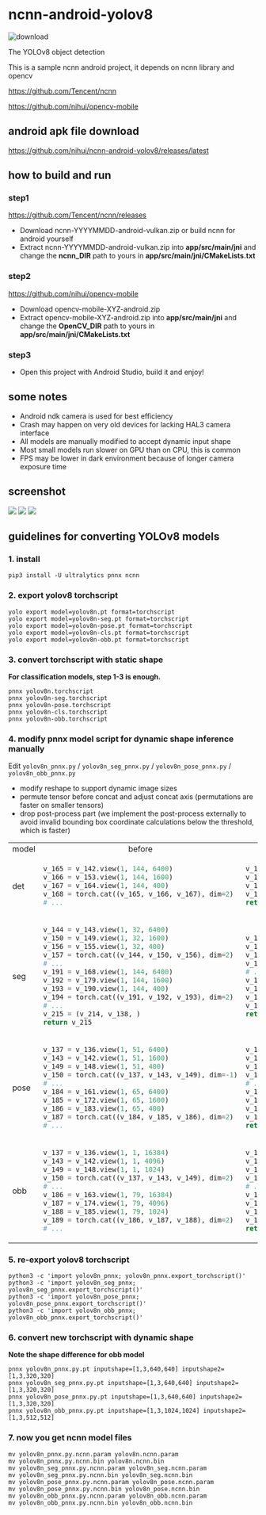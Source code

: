 # ncnn-android-yolov8

![download](https://img.shields.io/github/downloads/nihui/ncnn-android-yolov8/total.svg?style=for-the-badge)

The YOLOv8 object detection

This is a sample ncnn android project, it depends on ncnn library and opencv

https://github.com/Tencent/ncnn

https://github.com/nihui/opencv-mobile

## android apk file download
https://github.com/nihui/ncnn-android-yolov8/releases/latest

## how to build and run
### step1
https://github.com/Tencent/ncnn/releases

* Download ncnn-YYYYMMDD-android-vulkan.zip or build ncnn for android yourself
* Extract ncnn-YYYYMMDD-android-vulkan.zip into **app/src/main/jni** and change the **ncnn_DIR** path to yours in **app/src/main/jni/CMakeLists.txt**

### step2
https://github.com/nihui/opencv-mobile

* Download opencv-mobile-XYZ-android.zip
* Extract opencv-mobile-XYZ-android.zip into **app/src/main/jni** and change the **OpenCV_DIR** path to yours in **app/src/main/jni/CMakeLists.txt**

### step3
* Open this project with Android Studio, build it and enjoy!

## some notes
* Android ndk camera is used for best efficiency
* Crash may happen on very old devices for lacking HAL3 camera interface
* All models are manually modified to accept dynamic input shape
* Most small models run slower on GPU than on CPU, this is common
* FPS may be lower in dark environment because of longer camera exposure time

## screenshot
![](screenshot0.jpg)
![](screenshot1.jpg)
![](screenshot2.jpg)

## guidelines for converting YOLOv8 models

### 1. install

```shell
pip3 install -U ultralytics pnnx ncnn
```

### 2. export yolov8 torchscript

```shell
yolo export model=yolov8n.pt format=torchscript
yolo export model=yolov8n-seg.pt format=torchscript
yolo export model=yolov8n-pose.pt format=torchscript
yolo export model=yolov8n-cls.pt format=torchscript
yolo export model=yolov8n-obb.pt format=torchscript
```

### 3. convert torchscript with static shape

**For classification models, step 1-3 is enough.**

```shell
pnnx yolov8n.torchscript
pnnx yolov8n-seg.torchscript
pnnx yolov8n-pose.torchscript
pnnx yolov8n-cls.torchscript
pnnx yolov8n-obb.torchscript
```

### 4. modify pnnx model script for dynamic shape inference manually

Edit `yolov8n_pnnx.py` / `yolov8n_seg_pnnx.py` / `yolov8n_pose_pnnx.py` / `yolov8n_obb_pnnx.py`

- modify reshape to support dynamic image sizes
- permute tensor before concat and adjust concat axis (permutations are faster on smaller tensors)
- drop post-process part (we implement the post-process externally to avoid invalid bounding box coordinate calculations below the threshold, which is faster)

<table>
<tr align="center"><td>model</td><td>before</td><td>after</td></tr>
<tr>
<td>det</td>
<td>

```python
v_165 = v_142.view(1, 144, 6400)
v_166 = v_153.view(1, 144, 1600)
v_167 = v_164.view(1, 144, 400)
v_168 = torch.cat((v_165, v_166, v_167), dim=2)
# ...
```
</td>
<td>

```python
v_165 = v_142.view(1, 144, -1).transpose(1, 2)
v_166 = v_153.view(1, 144, -1).transpose(1, 2)
v_167 = v_164.view(1, 144, -1).transpose(1, 2)
v_168 = torch.cat((v_165, v_166, v_167), dim=1)
return v_168
```
</td>
</tr>
<tr>
<td>seg</td>
<td>

```python
v_144 = v_143.view(1, 32, 6400)
v_150 = v_149.view(1, 32, 1600)
v_156 = v_155.view(1, 32, 400)
v_157 = torch.cat((v_144, v_150, v_156), dim=2)
# ...
v_191 = v_168.view(1, 144, 6400)
v_192 = v_179.view(1, 144, 1600)
v_193 = v_190.view(1, 144, 400)
v_194 = torch.cat((v_191, v_192, v_193), dim=2)
# ...
v_215 = (v_214, v_138, )
return v_215
```
</td>
<td>

```python
v_144 = v_143.view(1, 32, -1).transpose(1, 2)
v_150 = v_149.view(1, 32, -1).transpose(1, 2)
v_156 = v_155.view(1, 32, -1).transpose(1, 2)
v_157 = torch.cat((v_144, v_150, v_156), dim=1)
# ...
v_191 = v_168.view(1, 144, -1).transpose(1, 2)
v_192 = v_179.view(1, 144, -1).transpose(1, 2)
v_193 = v_190.view(1, 144, -1).transpose(1, 2)
v_194 = torch.cat((v_191, v_192, v_193), dim=1)
return v_194, v_157, v_138
```
</td>
</tr>
<tr>
<td>pose</td>
<td>

```python
v_137 = v_136.view(1, 51, 6400)
v_143 = v_142.view(1, 51, 1600)
v_149 = v_148.view(1, 51, 400)
v_150 = torch.cat((v_137, v_143, v_149), dim=-1)
# ...
v_184 = v_161.view(1, 65, 6400)
v_185 = v_172.view(1, 65, 1600)
v_186 = v_183.view(1, 65, 400)
v_187 = torch.cat((v_184, v_185, v_186), dim=2)
# ...
```
</td>
<td>

```python
v_137 = v_136.view(1, 51, -1).transpose(1, 2)
v_143 = v_142.view(1, 51, -1).transpose(1, 2)
v_149 = v_148.view(1, 51, -1).transpose(1, 2)
v_150 = torch.cat((v_137, v_143, v_149), dim=1)
# ...
v_184 = v_161.view(1, 65, -1).transpose(1, 2)
v_185 = v_172.view(1, 65, -1).transpose(1, 2)
v_186 = v_183.view(1, 65, -1).transpose(1, 2)
v_187 = torch.cat((v_184, v_185, v_186), dim=1)
return v_187, v_150
```
</td>
</tr>
<tr>
<td>obb</td>
<td>

```python
v_137 = v_136.view(1, 1, 16384)
v_143 = v_142.view(1, 1, 4096)
v_149 = v_148.view(1, 1, 1024)
v_150 = torch.cat((v_137, v_143, v_149), dim=2)
# ...
v_186 = v_163.view(1, 79, 16384)
v_187 = v_174.view(1, 79, 4096)
v_188 = v_185.view(1, 79, 1024)
v_189 = torch.cat((v_186, v_187, v_188), dim=2)
# ...
```
</td>
<td>

```python
v_137 = v_136.view(1, 1, -1).transpose(1, 2)
v_143 = v_142.view(1, 1, -1).transpose(1, 2)
v_149 = v_148.view(1, 1, -1).transpose(1, 2)
v_150 = torch.cat((v_137, v_143, v_149), dim=1)
# ...
v_186 = v_163.view(1, 79, -1).transpose(1, 2)
v_187 = v_174.view(1, 79, -1).transpose(1, 2)
v_188 = v_185.view(1, 79, -1).transpose(1, 2)
v_189 = torch.cat((v_186, v_187, v_188), dim=1)
return v_189, v_150
```
</td>
</tr>
</table>

### 5. re-export yolov8 torchscript

```shell
python3 -c 'import yolov8n_pnnx; yolov8n_pnnx.export_torchscript()'
python3 -c 'import yolov8n_seg_pnnx; yolov8n_seg_pnnx.export_torchscript()'
python3 -c 'import yolov8n_pose_pnnx; yolov8n_pose_pnnx.export_torchscript()'
python3 -c 'import yolov8n_obb_pnnx; yolov8n_obb_pnnx.export_torchscript()'
```

### 6. convert new torchscript with dynamic shape

**Note the shape difference for obb model**

```shell
pnnx yolov8n_pnnx.py.pt inputshape=[1,3,640,640] inputshape2=[1,3,320,320]
pnnx yolov8n_seg_pnnx.py.pt inputshape=[1,3,640,640] inputshape2=[1,3,320,320]
pnnx yolov8n_pose_pnnx.py.pt inputshape=[1,3,640,640] inputshape2=[1,3,320,320]
pnnx yolov8n_obb_pnnx.py.pt inputshape=[1,3,1024,1024] inputshape2=[1,3,512,512]
```

### 7. now you get ncnn model files

```shell
mv yolov8n_pnnx.py.ncnn.param yolov8n.ncnn.param
mv yolov8n_pnnx.py.ncnn.bin yolov8n.ncnn.bin
mv yolov8n_seg_pnnx.py.ncnn.param yolov8n_seg.ncnn.param
mv yolov8n_seg_pnnx.py.ncnn.bin yolov8n_seg.ncnn.bin
mv yolov8n_pose_pnnx.py.ncnn.param yolov8n_pose.ncnn.param
mv yolov8n_pose_pnnx.py.ncnn.bin yolov8n_pose.ncnn.bin
mv yolov8n_obb_pnnx.py.ncnn.param yolov8n_obb.ncnn.param
mv yolov8n_obb_pnnx.py.ncnn.bin yolov8n_obb.ncnn.bin
```
